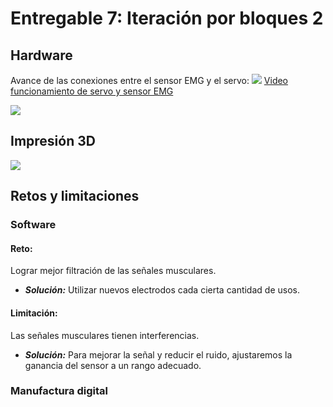 # Entregable 7: Iteración por bloques 2
## Hardware
Avance de las conexiones entre el sensor EMG y el servo:
![](https://github.com/micaelaacc/Proyecto_FunBio/blob/842eb8379e96633725384322a0d9b89cb4e70b97/Im%C3%A1genes/Hardware2.jpg)
[Video funcionamiento de servo y sensor EMG](https://drive.google.com/file/d/1cwhI2KJpRrJyVz5lBFUIOB9XxuT7I9tZ/view?usp=sharing)

![](https://github.com/micaelaacc/Proyecto_FunBio/blob/c487ae3267b23edf00c3cd3a259980846c9c5f51/Im%C3%A1genes/HardwarePalmaInterior.jpg)

## Impresión 3D
![](https://github.com/micaelaacc/Proyecto_FunBio/blob/8cb2542a68fa7bcb0d58521f674f7ac5b8d17723/Im%C3%A1genes/ImpresionVista1.jpg)
## Retos y limitaciones
### Software
#### Reto:
Lograr mejor filtración de las señales musculares.
- ***Solución:*** Utilizar nuevos electrodos cada cierta cantidad de usos.
#### Limitación: 
Las señales musculares tienen interferencias.
- ***Solución:*** Para mejorar la señal y reducir el ruido, ajustaremos la ganancia del sensor a un rango adecuado.

### Manufactura digital
